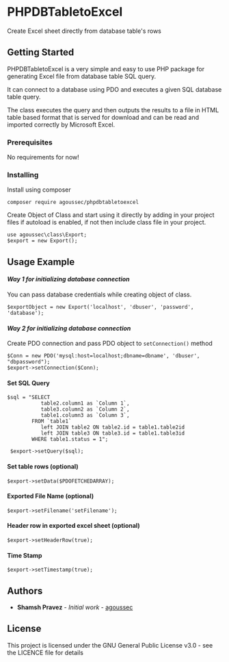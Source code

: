 
# PHPDBTabletoExcel

Create Excel sheet directly from database table's rows

## Getting Started

PHPDBTabletoExcel is a very simple and easy to use PHP package for generating Excel file from database table SQL query.

It can connect to a database using PDO and executes a given SQL database table query.

The class executes the query and then outputs the results to a file in HTML table based format that is served for download and can be read and imported correctly by Microsoft Excel.

### Prerequisites

No requirements for now!

### Installing

Install using composer

```
composer require agoussec/phpdbtabletoexcel
```

Create Object of Class and start using it directly by adding in your project files if autoload is enabled, if not then include class file in your project.

```
use agoussec\class\Export;
$export = new Export();
```

## Usage Example 



#### *Way 1 for initializing database connection*
You can pass database credentials while creating object of class. 

```
$exportObject = new Export('localhost', 'dbuser', 'password', 'database');
```

#### *Way 2 for initializing database connection*

Create PDO connection and pass PDO object to ```setConnection()``` method

```
$Conn = new PDO('mysql:host=localhost;dbname=dbname', 'dbuser', "dbpassword");
$export->setConnection($Conn);
```


#### Set SQL Query

```
$sql = "SELECT 
           table2.column1 as `Column 1`, 
           table3.column2 as `Column 2`, 
           table1.column3 as `Column 3`, 
        FROM `table1`
           left JOIN table2 ON table2.id = table1.table2id
           left JOIN table3 ON table3.id = table1.table3id 
        WHERE table1.status = 1";

 $export->setQuery($sql);
```

#### Set table rows (optional)

```
$export->setData($PDOFETCHEDARRAY);  
```

#### Exported File Name (optional)

```
$export->setFilename('setFilename');
```

#### Header row in exported excel sheet (optional)

```
$export->setHeaderRow(true);  
```

#### Time Stamp
```
$export->setTimestamp(true);
```
 

## Authors

* **Shamsh Pravez** - *Initial work* - [agoussec](https://github.com/agoussec)


## License

This project is licensed under the GNU General Public License v3.0 - see the LICENCE file for details
